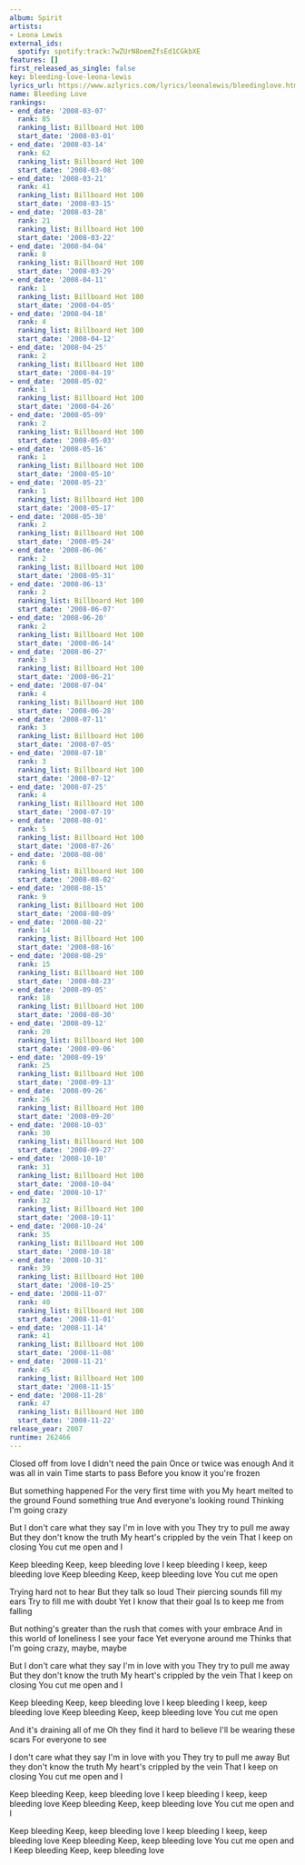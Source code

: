 ```yaml
---
album: Spirit
artists:
- Leona Lewis
external_ids:
  spotify: spotify:track:7wZUrN8oemZfsEd1CGkbXE
features: []
first_released_as_single: false
key: bleeding-love-leona-lewis
lyrics_url: https://www.azlyrics.com/lyrics/leonalewis/bleedinglove.html
name: Bleeding Love
rankings:
- end_date: '2008-03-07'
  rank: 85
  ranking_list: Billboard Hot 100
  start_date: '2008-03-01'
- end_date: '2008-03-14'
  rank: 62
  ranking_list: Billboard Hot 100
  start_date: '2008-03-08'
- end_date: '2008-03-21'
  rank: 41
  ranking_list: Billboard Hot 100
  start_date: '2008-03-15'
- end_date: '2008-03-28'
  rank: 21
  ranking_list: Billboard Hot 100
  start_date: '2008-03-22'
- end_date: '2008-04-04'
  rank: 8
  ranking_list: Billboard Hot 100
  start_date: '2008-03-29'
- end_date: '2008-04-11'
  rank: 1
  ranking_list: Billboard Hot 100
  start_date: '2008-04-05'
- end_date: '2008-04-18'
  rank: 4
  ranking_list: Billboard Hot 100
  start_date: '2008-04-12'
- end_date: '2008-04-25'
  rank: 2
  ranking_list: Billboard Hot 100
  start_date: '2008-04-19'
- end_date: '2008-05-02'
  rank: 1
  ranking_list: Billboard Hot 100
  start_date: '2008-04-26'
- end_date: '2008-05-09'
  rank: 2
  ranking_list: Billboard Hot 100
  start_date: '2008-05-03'
- end_date: '2008-05-16'
  rank: 1
  ranking_list: Billboard Hot 100
  start_date: '2008-05-10'
- end_date: '2008-05-23'
  rank: 1
  ranking_list: Billboard Hot 100
  start_date: '2008-05-17'
- end_date: '2008-05-30'
  rank: 2
  ranking_list: Billboard Hot 100
  start_date: '2008-05-24'
- end_date: '2008-06-06'
  rank: 2
  ranking_list: Billboard Hot 100
  start_date: '2008-05-31'
- end_date: '2008-06-13'
  rank: 2
  ranking_list: Billboard Hot 100
  start_date: '2008-06-07'
- end_date: '2008-06-20'
  rank: 2
  ranking_list: Billboard Hot 100
  start_date: '2008-06-14'
- end_date: '2008-06-27'
  rank: 3
  ranking_list: Billboard Hot 100
  start_date: '2008-06-21'
- end_date: '2008-07-04'
  rank: 4
  ranking_list: Billboard Hot 100
  start_date: '2008-06-28'
- end_date: '2008-07-11'
  rank: 3
  ranking_list: Billboard Hot 100
  start_date: '2008-07-05'
- end_date: '2008-07-18'
  rank: 3
  ranking_list: Billboard Hot 100
  start_date: '2008-07-12'
- end_date: '2008-07-25'
  rank: 4
  ranking_list: Billboard Hot 100
  start_date: '2008-07-19'
- end_date: '2008-08-01'
  rank: 5
  ranking_list: Billboard Hot 100
  start_date: '2008-07-26'
- end_date: '2008-08-08'
  rank: 6
  ranking_list: Billboard Hot 100
  start_date: '2008-08-02'
- end_date: '2008-08-15'
  rank: 9
  ranking_list: Billboard Hot 100
  start_date: '2008-08-09'
- end_date: '2008-08-22'
  rank: 14
  ranking_list: Billboard Hot 100
  start_date: '2008-08-16'
- end_date: '2008-08-29'
  rank: 15
  ranking_list: Billboard Hot 100
  start_date: '2008-08-23'
- end_date: '2008-09-05'
  rank: 18
  ranking_list: Billboard Hot 100
  start_date: '2008-08-30'
- end_date: '2008-09-12'
  rank: 20
  ranking_list: Billboard Hot 100
  start_date: '2008-09-06'
- end_date: '2008-09-19'
  rank: 25
  ranking_list: Billboard Hot 100
  start_date: '2008-09-13'
- end_date: '2008-09-26'
  rank: 26
  ranking_list: Billboard Hot 100
  start_date: '2008-09-20'
- end_date: '2008-10-03'
  rank: 30
  ranking_list: Billboard Hot 100
  start_date: '2008-09-27'
- end_date: '2008-10-10'
  rank: 31
  ranking_list: Billboard Hot 100
  start_date: '2008-10-04'
- end_date: '2008-10-17'
  rank: 32
  ranking_list: Billboard Hot 100
  start_date: '2008-10-11'
- end_date: '2008-10-24'
  rank: 35
  ranking_list: Billboard Hot 100
  start_date: '2008-10-18'
- end_date: '2008-10-31'
  rank: 39
  ranking_list: Billboard Hot 100
  start_date: '2008-10-25'
- end_date: '2008-11-07'
  rank: 40
  ranking_list: Billboard Hot 100
  start_date: '2008-11-01'
- end_date: '2008-11-14'
  rank: 41
  ranking_list: Billboard Hot 100
  start_date: '2008-11-08'
- end_date: '2008-11-21'
  rank: 45
  ranking_list: Billboard Hot 100
  start_date: '2008-11-15'
- end_date: '2008-11-28'
  rank: 47
  ranking_list: Billboard Hot 100
  start_date: '2008-11-22'
release_year: 2007
runtime: 262466
---
```

Closed off from love
I didn't need the pain
Once or twice was enough
And it was all in vain
Time starts to pass
Before you know it you're frozen

But something happened
For the very first time with you
My heart melted to the ground
Found something true
And everyone's looking round
Thinking I'm going crazy

But I don't care what they say
I'm in love with you
They try to pull me away
But they don't know the truth
My heart's crippled by the vein
That I keep on closing
You cut me open and I

Keep bleeding
Keep, keep bleeding love
I keep bleeding
I keep, keep bleeding love
Keep bleeding
Keep, keep bleeding love
You cut me open

Trying hard not to hear
But they talk so loud
Their piercing sounds fill my ears
Try to fill me with doubt
Yet I know that their goal
Is to keep me from falling

But nothing's greater than the rush that comes with your embrace
And in this world of loneliness
I see your face
Yet everyone around me
Thinks that I'm going crazy, maybe, maybe

But I don't care what they say
I'm in love with you
They try to pull me away
But they don't know the truth
My heart's crippled by the vein
That I keep on closing
You cut me open and I

Keep bleeding
Keep, keep bleeding love
I keep bleeding
I keep, keep bleeding love
Keep bleeding
Keep, keep bleeding love
You cut me open

And it's draining all of me
Oh they find it hard to believe
I'll be wearing these scars
For everyone to see

I don't care what they say
I'm in love with you
They try to pull me away
But they don't know the truth
My heart's crippled by the vein
That I keep on closing
You cut me open and I

Keep bleeding
Keep, keep bleeding love
I keep bleeding
I keep, keep bleeding love
Keep bleeding
Keep, keep bleeding love
You cut me open and I

Keep bleeding
Keep, keep bleeding love
I keep bleeding
I keep, keep bleeding love
Keep bleeding
Keep, keep bleeding love
You cut me open and I
Keep bleeding
Keep, keep bleeding love
